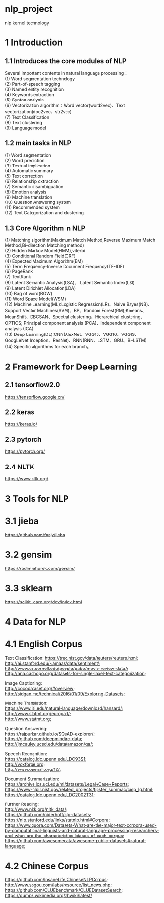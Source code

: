# nlp_project  
  nlp kernel technology  
# 1 Introduction    
## 1.1 Introduces the core modules of NLP   
  Several important contents in natural language processing：    
(1)   Word segmentation technology    
(2)   Part-of-speech tagging    
(3)   Named entity recognition    
(4)   Keywords extraction    
(5)   Syntax analysis    
(6)   Vectorization algorithm：Word vector(word2vec)、Text vectorization(doc2vec、str2vec)       
(7)   Text Classification   
(8)   Text clustering   
(9)   Language model   
## 1.2 main tasks in NLP   
(1)  Word segmentation      
(2)  Word prediction      
(3)  Textual implication     
(4)  Automatic summary      
(5)  Text correction     
(6)  Relationship cxtraction     
(7)  Semantic disambiguation     
(8)  Emotion analysis     
(9)  Machine translation      
(10) Question Answering system    
(11) Recommended system    
(12) Text Categorization and clustering     
## 1.3 Core Algorithm in NLP    
(1) Matching algorithm(Maximum Match Method,Reverse Maximum Match Method,Bi-direction Matching method)     
(2) Hidden Markov Model(HMM),viterbi   
(3) Conditional Random Field(CRF)   
(4) Expected Maximum Algorithm(EM)   
(5) Term Frequency-Inverse Document Frequency(TF-IDF)    
(6) PageRank   
(7) TextRank    
(8) Latent Semantic Analysis(LSA)、 Latent Semantic Index(LSI)        
(9) Latent Dirichlet Allocation(LDA)     
(10) Bag of word(BOW)     
(11) Word Space Model(WSM)   
(12) Machine Learning(ML):Logistic Regression(LR)、Naive Bayes(NB)、Support Vector Machines(SVM)、BP、Random Forest(RM);Kmeans、MeanShift、DBCSAN、Spectral clustering、Hierarchical clustering、OPTICS; Principal component analysis (PCA)、Independent component analysis (ICA)   
(13) Deep Learning(DL):CNN(AlexNet、VGG13、VGG16、VGG19、GoogLeNet Inception、ResNet)、RNN(RNN、LSTM、GRU、Bi-LSTM)     
(14) Specific algorithms for each branch。
# 2 Framework for Deep Learning
## 2.1 tensorflow2.0    
https://tensorflow.google.cn/
## 2.2 keras   
https://keras.io/
## 2.3 pytorch    
https://pytorch.org/
## 2.4 NLTK
https://www.nltk.org/
# 3 Tools for NLP
# 3.1 jieba
https://github.com/fxsjy/jieba
# 3.2 gensim
https://radimrehurek.com/gensim/
# 3.3 sklearn 
https://scikit-learn.org/dev/index.html
# 4 Data for NLP 
# 4.1 English Corpus   
Text Classification: 
	https://trec.nist.gov/data/reuters/reuters.html;   
	http://ai.stanford.edu/~amaas/data/sentiment/;     
	http://www.cs.cornell.edu/people/pabo/movie-review-data/;    
	http://ana.cachopo.org/datasets-for-single-label-text-categorization;  

Image Captioning:   
	http://cocodataset.org/#overview;    
	http://sidgan.me/technical/2016/01/09/Exploring-Datasets;    

Machine Translation:    
	https://www.isi.edu/natural-language/download/hansard/;   
	http://www.statmt.org/europarl/;   
	http://www.statmt.org;   

Question Answering:    
	https://rajpurkar.github.io/SQuAD-explorer/;    
	https://github.com/deepmind/rc-data;   
	http://jmcauley.ucsd.edu/data/amazon/qa/;    

Speech Recognition:   
	https://catalog.ldc.upenn.edu/LDC93S1;   
	http://voxforge.org;   
	http://www.openslr.org/12/;    


Document Summarization:        
	https://archive.ics.uci.edu/ml/datasets/Legal+Case+Reports;   
	https://www-nlpir.nist.gov/related_projects/tipster_summac/cmp_lg.html;   
	https://catalog.ldc.upenn.edu/LDC2002T31;    
	
Further Reading:      
	http://www.nltk.org/nltk_data/;    
	https://github.com/niderhoff/nlp-datasets;   
	https://nlp.stanford.edu/links/statnlp.html#Corpora;    
	https://www.quora.com/Datasets-What-are-the-major-text-corpora-used-by-computational-linguists-and-natural-language-processing-researchers-and-what-are-the-characteristics-biases-of-each-corpus;     
	https://github.com/awesomedata/awesome-public-datasets#natural-language;    
# 4.2 Chinese Corpus  
https://github.com/InsaneLife/ChineseNLPCorpus;    
http://www.sogou.com/labs/resource/list_news.php;   
https://github.com/CLUEbenchmark/CLUEDatasetSearch;   
https://dumps.wikimedia.org/zhwiki/latest/


	
	
	
	
		








	
